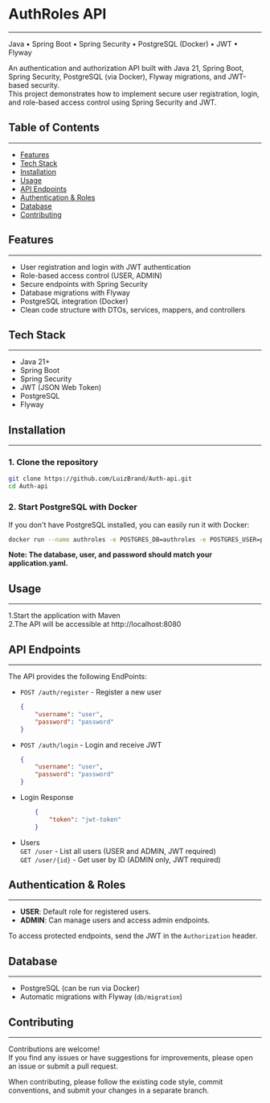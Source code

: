 # AuthRoles API

---

Java • Spring Boot • Spring Security • PostgreSQL (Docker) • JWT • Flyway

An authentication and authorization API built with Java 21, Spring Boot, Spring Security, PostgreSQL (via Docker), Flyway migrations, and JWT-based security.  
This project demonstrates how to implement secure user registration, login, and role-based access control using Spring Security and JWT.

## Table of Contents

---
- [Features](#features)
- [Tech Stack](#tech-stack)
- [Installation](#installation)
- [Usage](#usage)
- [API Endpoints](#api-endpoints)
- [Authentication & Roles](#authentication--roles)
- [Database](#database)
- [Contributing](#contributing)

## Features

---
- User registration and login with JWT authentication
- Role-based access control (USER, ADMIN)
- Secure endpoints with Spring Security
- Database migrations with Flyway
- PostgreSQL integration (Docker)
- Clean code structure with DTOs, services, mappers, and controllers

## Tech Stack

---
- Java 21+
- Spring Boot
- Spring Security
- JWT (JSON Web Token)
- PostgreSQL
- Flyway

## Installation

---
### 1. Clone the repository

```bash
git clone https://github.com/LuizBrand/Auth-api.git
cd Auth-api
```
### 2. Start PostgreSQL with Docker
If you don't have PostgreSQL installed, you can easily run it with Docker:

```bash
docker run --name authroles -e POSTGRES_DB=authroles -e POSTGRES_USER=postgres -e POSTGRES_PASSWORD=postgres -p 5432:5432 -d postgres
```
**Note: The database, user, and password should match your application.yaml.**

## Usage

---
1.Start the application with Maven\
2.The API will be accessible at http://localhost:8080

## API Endpoints

---
The API provides the following EndPoints:
- `POST /auth/register` - Register a new user  
    ```json
  {
        "username": "user",
        "password": "password"
  }
  ```
- `POST /auth/login` - Login and receive JWT
    ```json
  {
        "username": "user",
        "password": "password"
  }
  ```
- Login Response
    ```json
        {
            "token": "jwt-token"
        }
  ```
- Users\
  `GET /user` - List all users (USER and ADMIN, JWT required)\
  `GET /user/{id}` - Get user by ID (ADMIN only, JWT required)

## Authentication & Roles

---
- **USER**: Default role for registered users.
- **ADMIN**: Can manage users and access admin endpoints.

To access protected endpoints, send the JWT in the `Authorization` header.

## Database

---
- PostgreSQL (can be run via Docker)
- Automatic migrations with Flyway (`db/migration`)

## Contributing

---
Contributions are welcome!  
If you find any issues or have suggestions for improvements, please open an issue or submit a pull request.

When contributing, please follow the existing code style, commit conventions, and submit your changes in a separate branch.